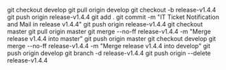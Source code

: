 git checkout develop
git pull origin develop
git checkout -b release-v1.4.4
git push origin release-v1.4.4
git add .
git commit -m "IT Ticket Notification and Mail in release v1.4.4"
git push origin release-v1.4.4
git checkout master
git pull origin master
git merge --no-ff release-v1.4.4 -m "Merge release v1.4.4 into master"
git push origin master
git checkout develop
git merge --no-ff release-v1.4.4 -m "Merge release v1.4.4 into develop"
git push origin develop
git branch -d release-v1.4.4
git push origin --delete release-v1.4.4
